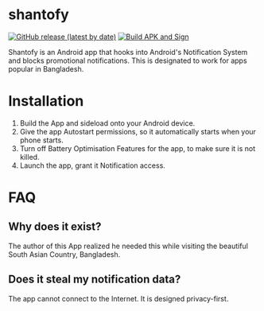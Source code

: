 # shantofy

[![GitHub release (latest by date)](https://img.shields.io/github/v/release/aniruddha-adhikary/shantofy)](https://github.com/aniruddha-adhikary/shantofy/releases)
[![Build APK and Sign](https://github.com/aniruddha-adhikary/shantofy/actions/workflows/build-and-sign.yml/badge.svg)](https://github.com/aniruddha-adhikary/shantofy/actions/workflows/build-and-sign.yml)

Shantofy is an Android app that hooks into Android's Notification System and blocks
promotional notifications. This is designated to work for apps popular in Bangladesh.

# Installation

1. Build the App and sideload onto your Android device.
2. Give the app Autostart permissions, so it automatically starts when your phone starts.
3. Turn off Battery Optimisation Features for the app, to make sure it is not killed.
4. Launch the app, grant it Notification access.

# FAQ

## Why does it exist?

The author of this App realized he needed this while visiting the beautiful South Asian
Country, Bangladesh.

## Does it steal my notification data?

The app cannot connect to the Internet. It is designed privacy-first.